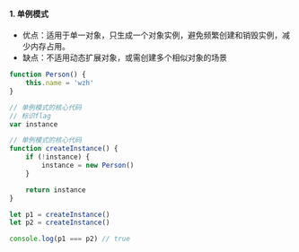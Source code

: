 #### 1. 单例模式

-   优点：适用于单一对象，只生成一个对象实例，避免频繁创建和销毁实例，减少内存占用。
-   缺点：不适用动态扩展对象，或需创建多个相似对象的场景

```javascript
function Person() {
    this.name = 'wzh'
}

// 单例模式的核心代码
// 标识flag
var instance

// 单例模式的核心代码
function createInstance() {
    if (!instance) {
        instance = new Person()
    }

    return instance
}

let p1 = createInstance()
let p2 = createInstance()

console.log(p1 === p2) // true
```
